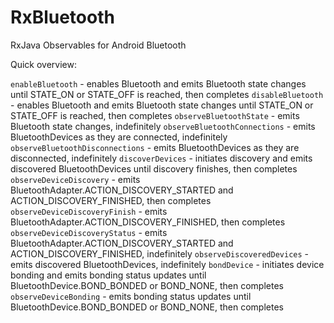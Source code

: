 RxBluetooth
===========

RxJava Observables for Android Bluetooth

Quick overview:

`enableBluetooth` - enables Bluetooth and emits Bluetooth state changes until STATE_ON or STATE_OFF is reached, then completes
`disableBluetooth` - enables Bluetooth and emits Bluetooth state changes until STATE_ON or STATE_OFF is reached, then completes
`observeBluetoothState` - emits Bluetooth state changes, indefinitely
`observeBluetoothConnections` - emits BluetoothDevices as they are connected, indefinitely
`observeBluetoothDisconnections` - emits BluetoothDevices as they are disconnected, indefinitely
`discoverDevices` - initiates discovery and emits discovered BluetoothDevices until discovery finishes, then completes
`observeDeviceDiscovery` - emits BluetoothAdapter.ACTION_DISCOVERY_STARTED and ACTION_DISCOVERY_FINISHED, then completes
`observeDeviceDiscoveryFinish` - emits BluetoothAdapter.ACTION_DISCOVERY_FINISHED, then completes
`observeDeviceDiscoveryStatus` - emits BluetoothAdapter.ACTION_DISCOVERY_STARTED and ACTION_DISCOVERY_FINISHED, indefinitely
`observeDiscoveredDevices` - emits discovered BluetoothDevices, indefinitely
`bondDevice` - initiates device bonding and emits bonding status updates until BluetoothDevice.BOND_BONDED or BOND_NONE, then completes 
`observeDeviceBonding` - emits bonding status updates until BluetoothDevice.BOND_BONDED or BOND_NONE, then completes 


